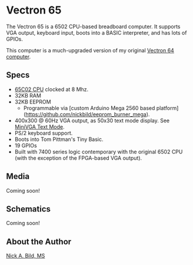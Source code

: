 # Vectron 65

The Vectron 65 is a 6502 CPU-based breadboard computer.  It supports VGA output, keyboard input, boots into a BASIC interpreter, and has lots of GPIOs.

This computer is a much-upgraded version of my original [Vectron 64 computer](https://github.com/nickbild/vectron_64).

## Specs

* [65C02 CPU](https://en.wikipedia.org/wiki/MOS_Technology_6502) clocked at 8 Mhz.
* 32KB RAM
* 32KB EEPROM
  - Programmable via [custom Arduino Mega 2560 based platform] (https://github.com/nickbild/eeprom_burner_mega).
* 400x300 @ 60Hz VGA output, as 50x30 text mode display. See [MiniVGA Text Mode](https://github.com/nickbild/fpga_vga_text_mode).
* PS/2 keyboard support.
* Boots into Tom Pittman's Tiny Basic.
* 19 GPIOs
* Built with 7400 series logic contemporary with the original 6502 CPU (with the exception of the FPGA-based VGA output).

## Media

Coming soon!

## Schematics

Coming soon!

## About the Author

[Nick A. Bild, MS](https://nickbild79.firebaseapp.com/#!/)
